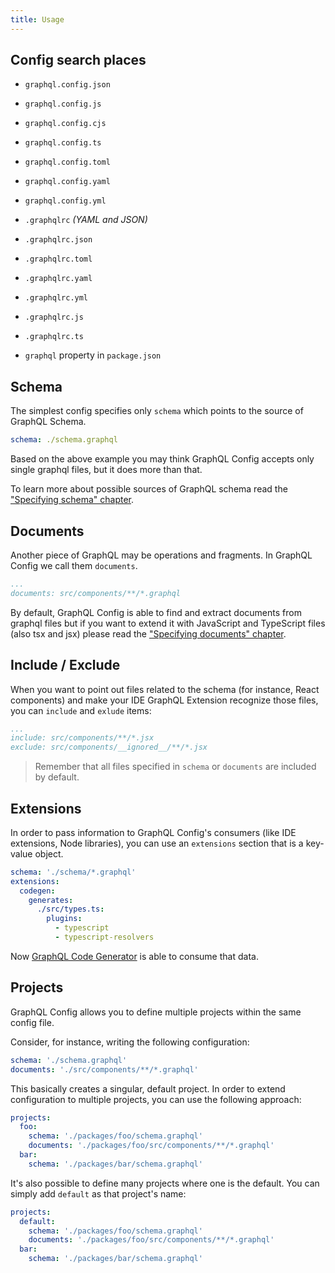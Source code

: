 ```yaml
---
title: Usage
---
```


## Config search places

- `graphql.config.json`
- `graphql.config.js`
- `graphql.config.cjs`
- `graphql.config.ts`
- `graphql.config.toml`
- `graphql.config.yaml`
- `graphql.config.yml`

- `.graphqlrc` _(YAML and JSON)_
- `.graphqlrc.json`
- `.graphqlrc.toml`
- `.graphqlrc.yaml`
- `.graphqlrc.yml`
- `.graphqlrc.js`
- `.graphqlrc.ts`

- `graphql` property in `package.json`

## Schema

The simplest config specifies only `schema` which points to the source of GraphQL Schema.

```yml
schema: ./schema.graphql
```

Based on the above example you may think GraphQL Config accepts only single graphql files, but it does more than that.

To learn more about possible sources of GraphQL schema read the ["Specifying schema" chapter](user-schema).

## Documents

Another piece of GraphQL may be operations and fragments. In GraphQL Config we call them `documents`.

```yaml
...
documents: src/components/**/*.graphql
```

By default, GraphQL Config is able to find and extract documents from graphql files but if you want to extend it with JavaScript and TypeScript files (also tsx and jsx) please read the ["Specifying documents" chapter](user-documents).

## Include / Exclude

When you want to point out files related to the schema (for instance, React components) and make your IDE GraphQL Extension recognize those files, you can `include` and `exlude` items:

```yaml
...
include: src/components/**/*.jsx
exclude: src/components/__ignored__/**/*.jsx
```

> Remember that all files specified in `schema` or `documents` are included by default.

## Extensions

In order to pass information to GraphQL Config's consumers (like IDE extensions, Node libraries), you can use an `extensions` section that is a key-value object.

```yml
schema: './schema/*.graphql'
extensions:
  codegen:
    generates:
      ./src/types.ts:
        plugins:
          - typescript
          - typescript-resolvers
```

Now [GraphQL Code Generator](https://graphql-code-generator.com) is able to consume that data.

## Projects

GraphQL Config allows you to define multiple projects within the same config file.

Consider, for instance, writing the following configuration:

```yml
schema: './schema.graphql'
documents: './src/components/**/*.graphql'
```

This basically creates a singular, default project. In order to extend configuration to multiple projects, you can use the following approach:

```yml
projects:
  foo:
    schema: './packages/foo/schema.graphql'
    documents: './packages/foo/src/components/**/*.graphql'
  bar:
    schema: './packages/bar/schema.graphql'
```

It's also possible to define many projects where one is the default. You can simply add `default` as that project's name:

```yml
projects:
  default:
    schema: './packages/foo/schema.graphql'
    documents: './packages/foo/src/components/**/*.graphql'
  bar:
    schema: './packages/bar/schema.graphql'
```

